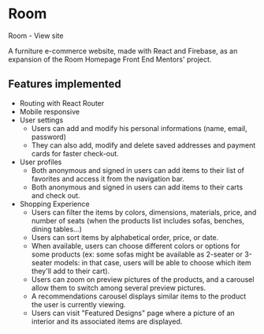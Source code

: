 # Room

Room - View site

A furniture e-commerce website, made with React and Firebase, as an expansion of the Room Homepage Front End Mentors' project.

## Features implemented

- Routing with React Router
- Mobile responsive
- User settings
  * Users can add and modify his personal informations (name, email, password)
  * They can also add, modify and delete saved addresses and payment cards for faster check-out.
- User profiles
  * Both anonymous and signed in users can add items to their list of favorites and access it from the navigation bar.
  * Both anonymous and signed in users can add items to their carts and check out.
- Shopping Experience
  * Users can filter the items by colors, dimensions, materials, price, and number of seats (when the products list includes sofas, benches, dining tables...)
  * Users can sort items by alphabetical order, price, or date.
  * When available, users can choose different colors or options for some products (ex: some sofas might be available as 2-seater or 3-seater models: in that case, users will be able to choose which item they'll add to their cart).
  * Users can zoom on preview pictures of the products, and a carousel allow them to switch among several preview pictures.
  * A recommendations carousel displays similar items to the product the user is currently viewing.
  * Users can visit "Featured Designs" page where a picture of an interior and its associated items are displayed.


